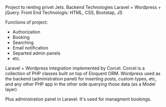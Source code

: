 Project to renting privet Jets.
Backend Technologies Laravel + Wordpress + jQuery.
Front End Technologis: HTML, CSS, Bootstap, JS

Functions of project:
- Authorization
- Booking 
- Searching
- Email notification
- Separted admin panels
- etc.

Laravel + Wordpress Integration implemented by Corcel.
Corcel is a collection of PHP classes built on top of Eloquent ORM.
Wordpress used as the backend (administration panel) for inserting posts, custom types, etc, and any other PHP app in the other side querying those data (as a Model layer) 

Plus adminstration panel in Laravel. It's used for managment bookings.


